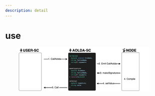 ```yaml
---
description: detail
---
```


# use

<figure><img src="../../../.gitbook/assets/setValue.png" alt=""><figcaption></figcaption></figure>

